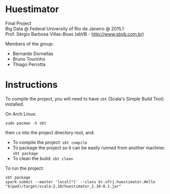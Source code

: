 Huestimator
===========

Final Project  
Big Data @ Federal University of Rio de Janeiro @ 2015.1  
Prof. Sérgio Barbosa Villas-Boas (sbVB - http://www.sbvb.com.br)  

Members of the group:

- Bernardo Dornellas
- Bruno Tourinho
- Thiago Perrotta

Instructions
============

To compile the project, you will need to have `sbt` (Scala's Simple Build Tool) installed.

On Arch Linux:

    sudo pacman -S sbt

then `cd` into the project directory root, and:

- To compile the project: `sbt compile`
- To package the project so it can be easily runned from another machine: `sbt package`
- To clean the build: `sbt clean`

To run the project:

    sbt package
    spark-submit --master 'local[*]' --class br.ufrj.huestimator.Hello "$(pwd)/target/scala-2.10/huestimator_2.10-0.1.jar"
